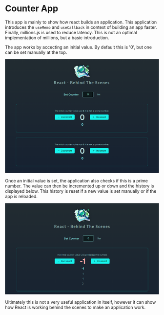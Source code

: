 # Counter App

This app is mainly to show how react builds an application. This application introduces the `useMemo` and `useCallback` in context of building an app faster. Finally, millions.js is used to reduce latency. This is not an optimal implementation of millions, but a basic introduction.

The app works by accecting an initial value. By default this is '0', but one can be set manually at the top.

<img src="https://github.com/cgrundman/react-learning/blob/main/images/counter_app_1.png" />

Once an initial value is set, the application also checks if this is a prime number. The value can then be incremented up or down and the history is displayed below. This history is reset if a new value is set manually or if the app is reloaded.

<img src="https://github.com/cgrundman/react-learning/blob/main/images/counter_app_2.png" />

Ultimately this is not a very useful application in itself, however it can show how React is working behind the scenes to make an application work.
